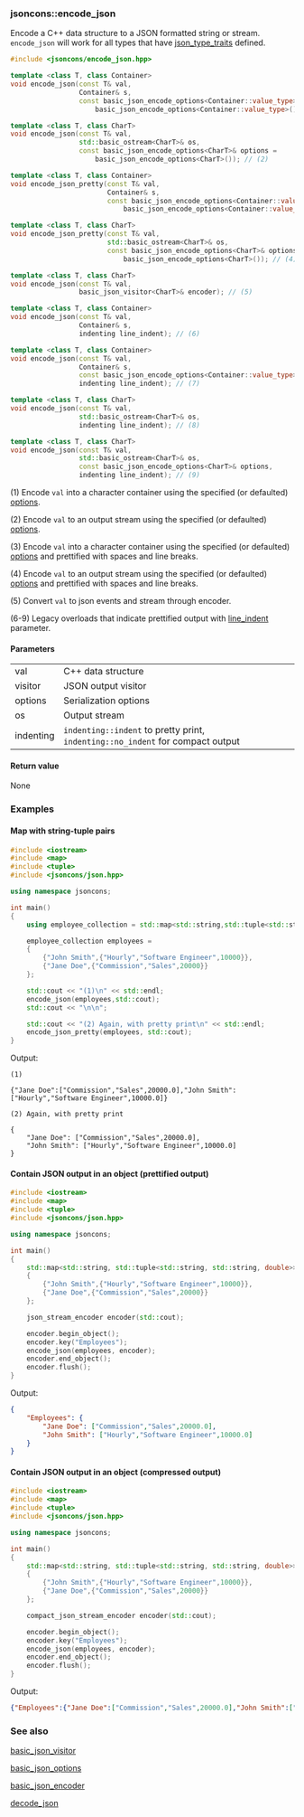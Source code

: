 ### jsoncons::encode_json

Encode a C++ data structure to a JSON formatted string or stream. `encode_json` will work for all types that
have [json_type_traits](https://github.com/danielaparker/jsoncons/blob/master/doc/ref/json_type_traits.md) defined.

```c++
#include <jsoncons/encode_json.hpp>

template <class T, class Container>
void encode_json(const T& val,
                 Container& s, 
                 const basic_json_encode_options<Container::value_type>& options = 
                     basic_json_encode_options<Container::value_type>()); // (1)

template <class T, class CharT>
void encode_json(const T& val,
                 std::basic_ostream<CharT>& os, 
                 const basic_json_encode_options<CharT>& options = 
                     basic_json_encode_options<CharT>()); // (2)

template <class T, class Container>
void encode_json_pretty(const T& val,
                        Container& s, 
                        const basic_json_encode_options<Container::value_type>& options = 
                            basic_json_encode_options<Container::value_type>()); // (3) (since 0.155.0)

template <class T, class CharT>
void encode_json_pretty(const T& val,
                        std::basic_ostream<CharT>& os, 
                        const basic_json_encode_options<CharT>& options = 
                            basic_json_encode_options<CharT>()); // (4) (since 0.155.0)

template <class T, class CharT>
void encode_json(const T& val, 
                 basic_json_visitor<CharT>& encoder); // (5)

template <class T, class Container>
void encode_json(const T& val, 
                 Container& s, 
                 indenting line_indent); // (6)

template <class T, class Container>
void encode_json(const T& val,
                 Container& s, 
                 const basic_json_encode_options<Container::value_type>& options, 
                 indenting line_indent); // (7)

template <class T, class CharT>
void encode_json(const T& val, 
                 std::basic_ostream<CharT>& os, 
                 indenting line_indent); // (8)

template <class T, class CharT>
void encode_json(const T& val,
                 std::basic_ostream<CharT>& os, 
                 const basic_json_encode_options<CharT>& options, 
                 indenting line_indent); // (9)
```

(1) Encode `val` into a character container using the specified (or defaulted) [options](basic_json_options.md).

(2) Encode `val` to an output stream using the specified (or defaulted) [options](basic_json_options.md).

(3) Encode `val` into a character container using the specified (or defaulted) [options](basic_json_options.md)
and prettified with spaces and line breaks.

(4) Encode `val` to an output stream using the specified (or defaulted) [options](basic_json_options.md)
and prettified with spaces and line breaks.

(5) Convert `val` to json events and stream through encoder.

(6-9) Legacy overloads that indicate prettified output with [line_indent](indenting.md) parameter.

#### Parameters

<table>
  <tr>
    <td>val</td>
    <td>C++ data structure</td> 
  </tr>
  <tr>
    <td>visitor</td>
    <td>JSON output visitor</td> 
  </tr>
  <tr>
    <td>options</td>
    <td>Serialization options</td> 
  </tr>
  <tr>
    <td>os</td>
    <td>Output stream</td> 
  </tr>
  <tr>
    <td>indenting</td>
    <td><code>indenting::indent</code> to pretty print, <code>indenting::no_indent</code> for compact output</td> 
  </tr>
</table>

#### Return value

None 
    
### Examples

#### Map with string-tuple pairs

```c++
#include <iostream>
#include <map>
#include <tuple>
#include <jsoncons/json.hpp>

using namespace jsoncons;

int main()
{
    using employee_collection = std::map<std::string,std::tuple<std::string,std::string,double>>;

    employee_collection employees = 
    { 
        {"John Smith",{"Hourly","Software Engineer",10000}},
        {"Jane Doe",{"Commission","Sales",20000}}
    };

    std::cout << "(1)\n" << std::endl; 
    encode_json(employees,std::cout);
    std::cout << "\n\n";

    std::cout << "(2) Again, with pretty print\n" << std::endl; 
    encode_json_pretty(employees, std::cout);
}
```
Output:
```
(1)

{"Jane Doe":["Commission","Sales",20000.0],"John Smith":["Hourly","Software Engineer",10000.0]}

(2) Again, with pretty print

{
    "Jane Doe": ["Commission","Sales",20000.0],
    "John Smith": ["Hourly","Software Engineer",10000.0]
}
```
    
#### Contain JSON output in an object (prettified output)

```c++
#include <iostream>
#include <map>
#include <tuple>
#include <jsoncons/json.hpp>

using namespace jsoncons;

int main()
{
    std::map<std::string, std::tuple<std::string, std::string, double>> employees =
    {
        {"John Smith",{"Hourly","Software Engineer",10000}},
        {"Jane Doe",{"Commission","Sales",20000}}
    };

    json_stream_encoder encoder(std::cout);

    encoder.begin_object();
    encoder.key("Employees");
    encode_json(employees, encoder);
    encoder.end_object();
    encoder.flush();
}
```
Output:
```json
{
    "Employees": {
        "Jane Doe": ["Commission","Sales",20000.0],
        "John Smith": ["Hourly","Software Engineer",10000.0]
    }
}
```
    
#### Contain JSON output in an object (compressed output)

```c++
#include <iostream>
#include <map>
#include <tuple>
#include <jsoncons/json.hpp>

using namespace jsoncons;

int main()
{
    std::map<std::string, std::tuple<std::string, std::string, double>> employees =
    {
        {"John Smith",{"Hourly","Software Engineer",10000}},
        {"Jane Doe",{"Commission","Sales",20000}}
    };

    compact_json_stream_encoder encoder(std::cout);

    encoder.begin_object();
    encoder.key("Employees");
    encode_json(employees, encoder);
    encoder.end_object();
    encoder.flush();
}
```
Output:
```json
{"Employees":{"Jane Doe":["Commission","Sales",20000.0],"John Smith":["Hourly","Software Engineer",10000.0]}}
```

### See also

[basic_json_visitor](basic_json_visitor.md)  

[basic_json_options](basic_json_options.md)  

[basic_json_encoder](basic_json_encoder.md)  

[decode_json](decode_json.md)  

